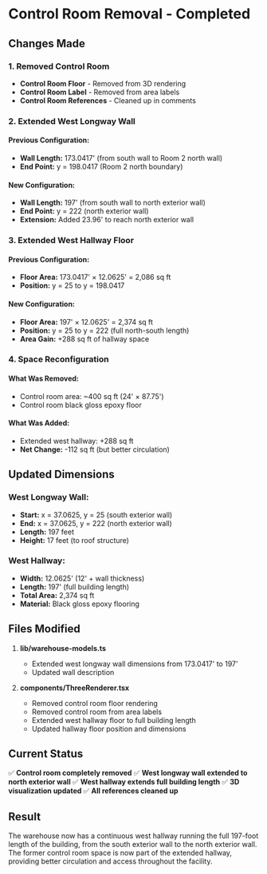 # Control Room Removal - Completed

## Changes Made

### 1. **Removed Control Room**
- **Control Room Floor** - Removed from 3D rendering
- **Control Room Label** - Removed from area labels
- **Control Room References** - Cleaned up in comments

### 2. **Extended West Longway Wall**

#### Previous Configuration:
- **Wall Length:** 173.0417' (from south wall to Room 2 north wall)
- **End Point:** y = 198.0417 (Room 2 north boundary)

#### New Configuration:
- **Wall Length:** 197' (from south wall to north exterior wall)
- **End Point:** y = 222 (north exterior wall)
- **Extension:** Added 23.96' to reach north exterior wall

### 3. **Extended West Hallway Floor**

#### Previous Configuration:
- **Floor Area:** 173.0417' × 12.0625' = 2,086 sq ft
- **Position:** y = 25 to y = 198.0417

#### New Configuration:
- **Floor Area:** 197' × 12.0625' = 2,374 sq ft
- **Position:** y = 25 to y = 222 (full north-south length)
- **Area Gain:** +288 sq ft of hallway space

### 4. **Space Reconfiguration**

#### What Was Removed:
- Control room area: ~400 sq ft (24' × 87.75')
- Control room black gloss epoxy floor

#### What Was Added:
- Extended west hallway: +288 sq ft
- **Net Change:** -112 sq ft (but better circulation)

## Updated Dimensions

### West Longway Wall:
- **Start:** x = 37.0625, y = 25 (south exterior wall)
- **End:** x = 37.0625, y = 222 (north exterior wall)
- **Length:** 197 feet
- **Height:** 17 feet (to roof structure)

### West Hallway:
- **Width:** 12.0625' (12' + wall thickness)
- **Length:** 197' (full building length)
- **Total Area:** 2,374 sq ft
- **Material:** Black gloss epoxy flooring

## Files Modified

1. **lib/warehouse-models.ts**
   - Extended west longway wall dimensions from 173.0417' to 197'
   - Updated wall description

2. **components/ThreeRenderer.tsx**
   - Removed control room floor rendering
   - Removed control room from area labels
   - Extended west hallway floor to full building length
   - Updated hallway floor position and dimensions

## Current Status

✅ **Control room completely removed**
✅ **West longway wall extended to north exterior wall**
✅ **West hallway extends full building length**
✅ **3D visualization updated**
✅ **All references cleaned up**

## Result

The warehouse now has a continuous west hallway running the full 197-foot length of the building, from the south exterior wall to the north exterior wall. The former control room space is now part of the extended hallway, providing better circulation and access throughout the facility.
